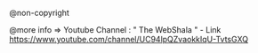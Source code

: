 @non-copyright

@more info => Youtube Channel : " The WebShala " - Link https://www.youtube.com/channel/UC94lpQZvaokkIqU-TvtsGXQ

